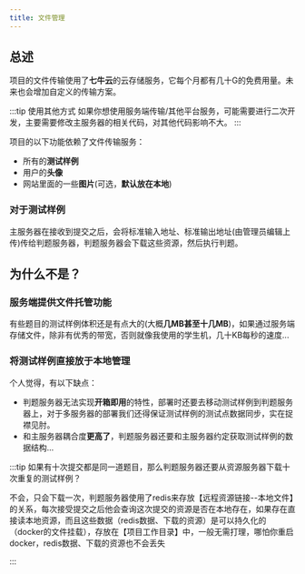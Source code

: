```yaml
---
title: 文件管理
---
```

## 总述
项目的文件传输使用了**七牛云**的云存储服务，它每个月都有几十G的免费用量。未来也会增加自定义的传输方案。


:::tip 使用其他方式
如果你想使用服务端传输/其他平台服务，可能需要进行二次开发，主要需要修改主服务器的相关代码，对其他代码影响不大。
:::

项目的以下功能依赖了文件传输服务：
- 所有的**测试样例**
- 用户的**头像**
- 网站里面的一些**图片**(可选，**默认放在本地**)


### 对于测试样例

主服务器在接收到提交之后，会将标准输入地址、标准输出地址(由管理员编辑上传)传给判题服务器，判题服务器会下载这些资源，然后执行判题。


## 为什么不是？
### 服务端提供文件托管功能
有些题目的测试样例体积还是有点大的(大概**几MB甚至十几MB**)，如果通过服务端存储文件，除非有优秀的带宽，否则就像我使用的学生机，几十KB每秒的速度...

### 将测试样例直接放于本地管理
个人觉得，有以下缺点：

- 判题服务器无法实现**开箱即用**的特性，部署时还要去移动测试样例到判题服务器上，对于多服务器的部署我们还得保证测试样例的测试点数据同步，实在捉襟见肘。
- 和主服务器耦合度**更高了**，判题服务器还要和主服务器约定获取测试样例的数据结构...

:::tip 如果有十次提交都是同一道题目，那么判题服务器还要从资源服务器下载十次重复的测试样例？

不会，只会下载一次，判题服务器使用了redis来存放【远程资源链接--本地文件】的关系，每次接受提交之后他会查询这次提交的资源是否在本地存在，如果存在直接读本地资源，而且这些数据（redis数据、下载的资源）是可以持久化的（docker的文件挂载），存放在【项目工作目录】中，一般无需打理，哪怕你重启docker，redis数据、下载的资源也不会丢失

:::



